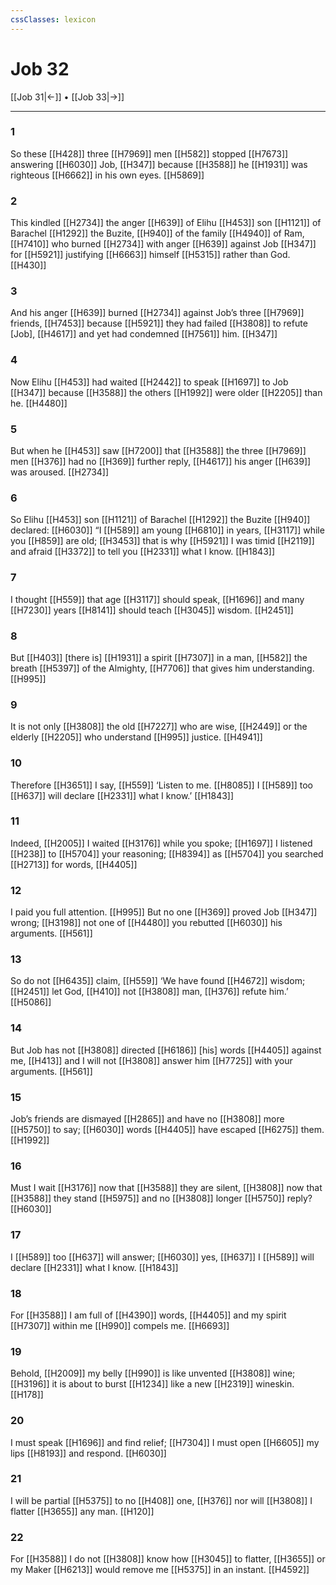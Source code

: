 ```yaml
---
cssClasses: lexicon
---
```


# Job 32

[[Job 31|←]] • [[Job 33|→]]

---

### 1
So these [[H428]] three [[H7969]] men [[H582]] stopped [[H7673]] answering [[H6030]] Job, [[H347]] because [[H3588]] he [[H1931]] was righteous [[H6662]] in his own eyes. [[H5869]]

### 2
This kindled [[H2734]] the anger [[H639]] of Elihu [[H453]] son [[H1121]] of Barachel [[H1292]] the Buzite, [[H940]] of the family [[H4940]] of Ram, [[H7410]] who burned [[H2734]] with anger [[H639]] against Job [[H347]] for [[H5921]] justifying [[H6663]] himself [[H5315]] rather than God. [[H430]]

### 3
And his anger [[H639]] burned [[H2734]] against Job’s three [[H7969]] friends, [[H7453]] because [[H5921]] they had failed [[H3808]] to refute [Job], [[H4617]] and yet had condemned [[H7561]] him. [[H347]]

### 4
Now Elihu [[H453]] had waited [[H2442]] to speak [[H1697]] to Job [[H347]] because [[H3588]] the others [[H1992]] were older [[H2205]] than he. [[H4480]]

### 5
But when he [[H453]] saw [[H7200]] that [[H3588]] the three [[H7969]] men [[H376]] had no [[H369]] further reply, [[H4617]] his anger [[H639]] was aroused. [[H2734]]

### 6
So Elihu [[H453]] son [[H1121]] of Barachel [[H1292]] the Buzite [[H940]] declared: [[H6030]] “I [[H589]] am young [[H6810]] in years, [[H3117]] while you [[H859]] are old; [[H3453]] that is why [[H5921]] I was timid [[H2119]] and afraid [[H3372]] to tell you [[H2331]] what I know. [[H1843]]

### 7
I thought [[H559]] that age [[H3117]] should speak, [[H1696]] and many [[H7230]] years [[H8141]] should teach [[H3045]] wisdom. [[H2451]]

### 8
But [[H403]] [there is] [[H1931]] a spirit [[H7307]] in a man, [[H582]] the breath [[H5397]] of the Almighty, [[H7706]] that gives him understanding. [[H995]]

### 9
It is not only [[H3808]] the old [[H7227]] who are wise, [[H2449]] or the elderly [[H2205]] who understand [[H995]] justice. [[H4941]]

### 10
Therefore [[H3651]] I say, [[H559]] ‘Listen to me. [[H8085]] I [[H589]] too [[H637]] will declare [[H2331]] what I know.’ [[H1843]]

### 11
Indeed, [[H2005]] I waited [[H3176]] while you spoke; [[H1697]] I listened [[H238]] to [[H5704]] your reasoning; [[H8394]] as [[H5704]] you searched [[H2713]] for words, [[H4405]]

### 12
I paid you full attention. [[H995]] But no one [[H369]] proved Job [[H347]] wrong; [[H3198]] not one of [[H4480]] you rebutted [[H6030]] his arguments. [[H561]]

### 13
So do not [[H6435]] claim, [[H559]] ‘We have found [[H4672]] wisdom; [[H2451]] let God, [[H410]] not [[H3808]] man, [[H376]] refute him.’ [[H5086]]

### 14
But Job has not [[H3808]] directed [[H6186]] [his] words [[H4405]] against me, [[H413]] and I will not [[H3808]] answer him [[H7725]] with your arguments. [[H561]]

### 15
Job’s friends are dismayed [[H2865]] and have no [[H3808]] more [[H5750]] to say; [[H6030]] words [[H4405]] have escaped [[H6275]] them. [[H1992]]

### 16
Must I wait [[H3176]] now that [[H3588]] they are silent, [[H3808]] now that [[H3588]] they stand [[H5975]] and no [[H3808]] longer [[H5750]] reply? [[H6030]]

### 17
I [[H589]] too [[H637]] will answer; [[H6030]] yes, [[H637]] I [[H589]] will declare [[H2331]] what I know. [[H1843]]

### 18
For [[H3588]] I am full of [[H4390]] words, [[H4405]] and my spirit [[H7307]] within me [[H990]] compels me. [[H6693]]

### 19
Behold, [[H2009]] my belly [[H990]] is like unvented [[H3808]] wine; [[H3196]] it is about to burst [[H1234]] like a new [[H2319]] wineskin. [[H178]]

### 20
I must speak [[H1696]] and find relief; [[H7304]] I must open [[H6605]] my lips [[H8193]] and respond. [[H6030]]

### 21
I will be partial [[H5375]] to no [[H408]] one, [[H376]] nor will [[H3808]] I flatter [[H3655]] any man. [[H120]]

### 22
For [[H3588]] I do not [[H3808]] know how [[H3045]] to flatter, [[H3655]] or my Maker [[H6213]] would remove me [[H5375]] in an instant. [[H4592]]

